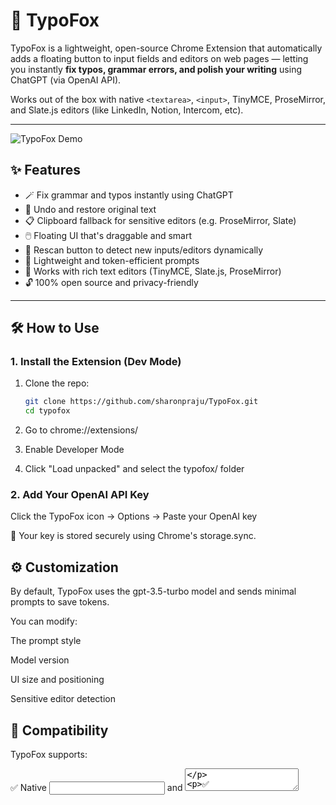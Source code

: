 # 🦊 TypoFox

TypoFox is a lightweight, open-source Chrome Extension that automatically adds a floating button to input fields and editors on web pages — letting you instantly **fix typos, grammar errors, and polish your writing** using ChatGPT (via OpenAI API). 

Works out of the box with native `<textarea>`, `<input>`, TinyMCE, ProseMirror, and Slate.js editors (like LinkedIn, Notion, Intercom, etc).

---

![TypoFox Demo](https://user-images.githubusercontent.com/your-screenshot.gif)

## ✨ Features

- 🪄 Fix grammar and typos instantly using ChatGPT
- 🔁 Undo and restore original text
- 📋 Clipboard fallback for sensitive editors (e.g. ProseMirror, Slate)
- 🖱️ Floating UI that's draggable and smart
- 🔄 Rescan button to detect new inputs/editors dynamically
- 🧠 Lightweight and token-efficient prompts
- 🧰 Works with rich text editors (TinyMCE, Slate.js, ProseMirror)
- 🔓 100% open source and privacy-friendly

---

## 🛠️ How to Use

### 1. Install the Extension (Dev Mode)

1. Clone the repo:
   ```bash
   git clone https://github.com/sharonpraju/TypoFox.git
   cd typofox
2. Go to chrome://extensions/

3. Enable Developer Mode

4. Click "Load unpacked" and select the typofox/ folder

### 2. Add Your OpenAI API Key
Click the TypoFox icon → Options → Paste your OpenAI key

🧠 Your key is stored securely using Chrome's storage.sync.

## ⚙️ Customization
By default, TypoFox uses the gpt-3.5-turbo model and sends minimal prompts to save tokens.

You can modify:

The prompt style

Model version

UI size and positioning

Sensitive editor detection

## 🧪 Compatibility
TypoFox supports:

✅ Native <input> and <textarea>

✅ contenteditable="true" regions

✅ TinyMCE

✅ Slate.js (e.g. LinkedIn, Intercom)

✅ ProseMirror (e.g. Notion, Ghost CMS)

## 🤝 Contribute
Pull requests are welcome!

If you're using a different rich text editor or platform and want support, just open an issue with:

A short description

A link to the editor (or screenshot of DOM)

## 📄 License
MIT License